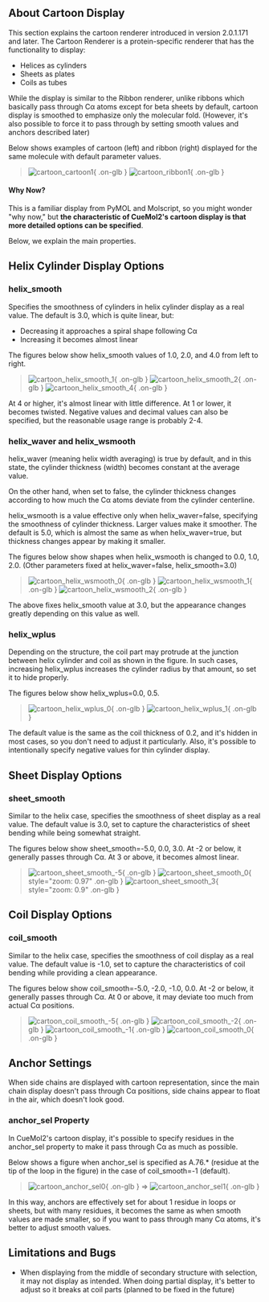 ## About Cartoon Display
This section explains the cartoon renderer introduced in version 2.0.1.171 and later.
The Cartoon Renderer is a protein-specific renderer that has the functionality to display:

*  Helices as cylinders
*  Sheets as plates
*  Coils as tubes

While the display is similar to the Ribbon renderer, unlike ribbons which basically pass through Cα atoms except for beta sheets by default, cartoon display is smoothed to emphasize only the molecular fold.
(However, it's also possible to force it to pass through by setting smooth values and anchors described later)

Below shows examples of cartoon (left) and ribbon (right) displayed for the same molecule with default parameter values.

> ![cartoon_cartoon1](../../assets/images/cuemol2/CartoonRenderer/cartoon_cartoon1.png){ .on-glb } ![cartoon_ribbon1](../../assets/images/cuemol2/CartoonRenderer/cartoon_ribbon1.png){ .on-glb }

#### Why Now?
This is a familiar display from PyMOL and Molscript, so you might wonder "why now," but **the characteristic of CueMol2's cartoon display is that more detailed options can be specified**.

Below, we explain the main properties.

## Helix Cylinder Display Options
### helix_smooth
Specifies the smoothness of cylinders in helix cylinder display as a real value.
The default is 3.0, which is quite linear, but:

*  Decreasing it approaches a spiral shape following Cα
*  Increasing it becomes almost linear

The figures below show helix_smooth values of 1.0, 2.0, and 4.0 from left to right.

> ![cartoon_helix_smooth_1](../../assets/images/cuemol2/CartoonRenderer/cartoon_helix_smooth_1.png){ .on-glb } ![cartoon_helix_smooth_2](../../assets/images/cuemol2/CartoonRenderer/cartoon_helix_smooth_2.png){ .on-glb } ![cartoon_helix_smooth_4](../../assets/images/cuemol2/CartoonRenderer/cartoon_helix_smooth_4.png){ .on-glb }

At 4 or higher, it's almost linear with little difference.
At 1 or lower, it becomes twisted.
Negative values and decimal values can also be specified, but the reasonable usage range is probably 2-4.

### helix_waver and helix_wsmooth
helix_waver (meaning helix width averaging) is true by default, and in this state, the cylinder thickness (width) becomes constant at the average value.

On the other hand, when set to false, the cylinder thickness changes according to how much the Cα atoms deviate from the cylinder centerline.

helix_wsmooth is a value effective only when helix_waver=false, specifying the smoothness of cylinder thickness.
Larger values make it smoother. The default is 5.0, which is almost the same as when helix_waver=true, but thickness changes appear by making it smaller.

The figures below show shapes when helix_wsmooth is changed to 0.0, 1.0, 2.0. (Other parameters fixed at helix_waver=false, helix_smooth=3.0)

> ![cartoon_helix_wsmooth_0](../../assets/images/cuemol2/CartoonRenderer/cartoon_helix_wsmooth_0.png){ .on-glb } ![cartoon_helix_wsmooth_1](../../assets/images/cuemol2/CartoonRenderer/cartoon_helix_wsmooth_1.png){ .on-glb } ![cartoon_helix_wsmooth_2](../../assets/images/cuemol2/CartoonRenderer/cartoon_helix_wsmooth_2.png){ .on-glb }

The above fixes helix_smooth value at 3.0, but the appearance changes greatly depending on this value as well.

### helix_wplus
Depending on the structure, the coil part may protrude at the junction between helix cylinder and coil as shown in the figure.
In such cases, increasing helix_wplus increases the cylinder radius by that amount, so set it to hide properly.

The figures below show helix_wplus=0.0, 0.5.

> ![cartoon_helix_wplus_0](../../assets/images/cuemol2/CartoonRenderer/cartoon_helix_wplus_0.png){ .on-glb } ![cartoon_helix_wplus_1](../../assets/images/cuemol2/CartoonRenderer/cartoon_helix_wplus_1.png){ .on-glb }

The default value is the same as the coil thickness of 0.2, and it's hidden in most cases, so you don't need to adjust it particularly. Also, it's possible to intentionally specify negative values for thin cylinder display.

## Sheet Display Options
### sheet_smooth
Similar to the helix case, specifies the smoothness of sheet display as a real value.
The default value is 3.0, set to capture the characteristics of sheet bending while being somewhat straight.

The figures below show sheet_smooth=-5.0, 0.0, 3.0. At -2 or below, it generally passes through Cα. At 3 or above, it becomes almost linear.

> ![cartoon_sheet_smooth_-5](../../assets/images/cuemol2/CartoonRenderer/cartoon_sheet_smooth_-5.png){ .on-glb } ![cartoon_sheet_smooth_0](../../assets/images/cuemol2/CartoonRenderer/cartoon_sheet_smooth_0.png){ style="zoom: 0.97" .on-glb } ![cartoon_sheet_smooth_3](../../assets/images/cuemol2/CartoonRenderer/cartoon_sheet_smooth_3.png){ style="zoom: 0.9" .on-glb }

## Coil Display Options
### coil_smooth
Similar to the helix case, specifies the smoothness of coil display as a real value.
The default value is -1.0, set to capture the characteristics of coil bending while providing a clean appearance.

The figures below show coil_smooth=-5.0, -2.0, -1.0, 0.0. At -2 or below, it generally passes through Cα. At 0 or above, it may deviate too much from actual Cα positions.

> ![cartoon_coil_smooth_-5](../../assets/images/cuemol2/CartoonRenderer/cartoon_coil_smooth_-5.png){ .on-glb } ![cartoon_coil_smooth_-2](../../assets/images/cuemol2/CartoonRenderer/cartoon_coil_smooth_-2.png){ .on-glb } ![cartoon_coil_smooth_-1](../../assets/images/cuemol2/CartoonRenderer/cartoon_coil_smooth_-1.png){ .on-glb } ![cartoon_coil_smooth_0](../../assets/images/cuemol2/CartoonRenderer/cartoon_coil_smooth_0.png){ .on-glb }

## Anchor Settings
When side chains are displayed with cartoon representation, since the main chain display doesn't pass through Cα positions, side chains appear to float in the air, which doesn't look good.

### anchor_sel Property
In CueMol2's cartoon display, it's possible to specify residues in the anchor_sel property to make it pass through Cα as much as possible.

Below shows a figure when anchor_sel is specified as A.76.* (residue at the tip of the loop in the figure) in the case of coil_smooth=-1 (default).

> ![cartoon_anchor_sel0](../../assets/images/cuemol2/CartoonRenderer/cartoon_anchor_sel0.png){ .on-glb } ⇒ ![cartoon_anchor_sel1](../../assets/images/cuemol2/CartoonRenderer/cartoon_anchor_sel1.png){ .on-glb }

In this way, anchors are effectively set for about 1 residue in loops or sheets, but with many residues, it becomes the same as when smooth values are made smaller, so if you want to pass through many Cα atoms, it's better to adjust smooth values.

## Limitations and Bugs

*  When displaying from the middle of secondary structure with selection, it may not display as intended. When doing partial display, it's better to adjust so it breaks at coil parts (planned to be fixed in the future)
